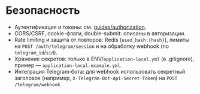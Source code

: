# Безопасность

- Аутентификация и токены: см. [guides/authorization](../guides/authorization/README.md).
- CORS/CSRF, cookie-флаги, double-submit: описаны в авторизации.
- Rate limiting и защита от повторов: Redis (`used_hash:{hash}`), лимиты на `POST /auth/telegram/session` и на обработку webhook (по `telegram_id`/`sid`).
- Хранение секретов: только в ENV/`application-local.yml` (в .gitignore), пример — `application-local.example.yml`.
- Интеграция Telegram‑бота: для webhook использовать секретный заголовок (например, `X-Telegram-Bot-Api-Secret-Token`) на `POST /telegram/webhook`.
